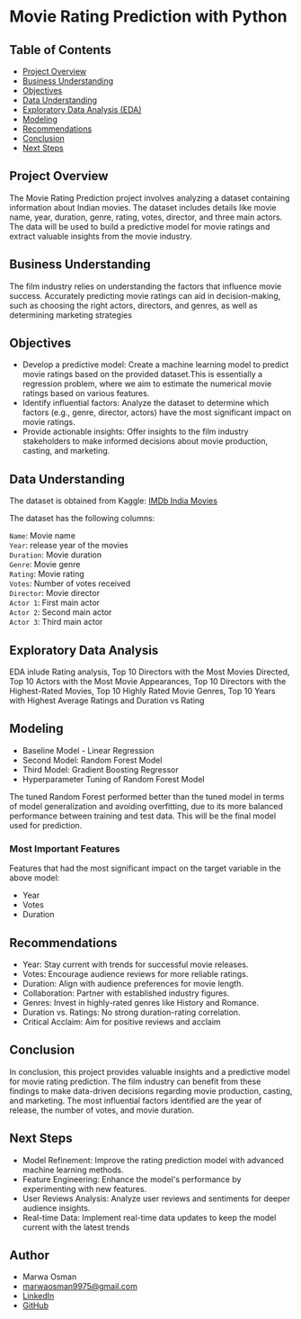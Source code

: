 # Movie Rating Prediction with Python

## Table of Contents
- [Project Overview](#Project-Overview)
- [Business Understanding](#Business-Understanding)
- [Objectives](##objectives)
- [Data Understanding](#data-understanding)
- [Exploratory Data Analysis (EDA)](#exploratory-data-analysis-eda)
- [Modeling](#Modeling)
- [Recommendations](#recommendations)
- [Conclusion](#Conclusion)
- [Next Steps](#Next-Steps)

## Project Overview 
The Movie Rating Prediction project involves analyzing a dataset containing information about Indian movies. The dataset includes details like movie name, year, duration, genre, rating, votes, director, and three main actors. The data will be used to build a predictive model for movie ratings and extract valuable insights from the movie industry.
## Business Understanding
The film industry relies on understanding the factors that influence movie success. Accurately predicting movie ratings can aid in decision-making, such as choosing the right actors, directors, and genres, as well as determining marketing strategies
## Objectives
* Develop a predictive model: Create a machine learning model to predict movie ratings based on the provided dataset.This is essentially a regression problem, where we aim to estimate the numerical movie ratings based on various features.
* Identify influential factors: Analyze the dataset to determine which factors (e.g., genre, director, actors) have the most significant impact on movie ratings.
* Provide actionable insights: Offer insights to the film industry stakeholders to make informed decisions about movie production, casting, and marketing.
## Data Understanding
The dataset is obtained from Kaggle: [IMDb India Movies](https://www.kaggle.com/datasets/adrianmcmahon/imdb-india-movies)     

The dataset has the following columns:

``Name``: Movie name   
``Year``: release year of the movies   
``Duration``: Movie duration   
``Genre``: Movie genre    
``Rating``: Movie rating    
``Votes``: Number of votes received    
``Director``: Movie director   
``Actor 1``: First main actor    
``Actor 2``: Second main actor    
``Actor 3``: Third main actor   
## Exploratory Data Analysis
EDA inlude Rating analysis, Top 10 Directors with the Most Movies Directed, Top 10 Actors with the Most Movie Appearances, Top 10 Directors with the Highest-Rated Movies, Top 10 Highly Rated Movie Genres, Top 10 Years with Highest Average Ratings and Duration vs Rating
## Modeling
* Baseline Model - Linear Regression
* Second Model: Random Forest Model
* Third Model: Gradient Boosting Regressor
* Hyperparameter Tuning of Random Forest Model

The tuned Random Forest performed better than the tuned model in terms of model generalization and avoiding overfitting, due to its more balanced performance between training and test data. This will be the final model used for prediction.
### Most Important Features
Features that had the most significant impact on the target variable in the above model:
- Year
- Votes
- Duration
## Recommendations
- Year: Stay current with trends for successful movie releases.
- Votes: Encourage audience reviews for more reliable ratings.
- Duration: Align with audience preferences for movie length.
- Collaboration: Partner with established industry figures.
- Genres: Invest in highly-rated genres like History and Romance.
- Duration vs. Ratings: No strong duration-rating correlation.
- Critical Acclaim: Aim for positive reviews and acclaim
## Conclusion
In conclusion, this project provides valuable insights and a predictive model for movie rating prediction. The film industry can benefit from these findings to make data-driven decisions regarding movie production, casting, and marketing. The most influential factors identified are the year of release, the number of votes, and movie duration.
## Next Steps
- Model Refinement: Improve the rating prediction model with advanced machine learning methods.
- Feature Engineering: Enhance the model's performance by  experimenting with new features.
- User Reviews Analysis: Analyze user reviews and sentiments for deeper audience insights.
- Real-time Data: Implement real-time data updates to keep the model current with the latest trends

## Author
- Marwa Osman
- marwaosman9975@gmail.com
- [LinkedIn](https://www.linkedin.com/in/marwa-osman-00190b222/)
- [GitHub](https://github.com/marwa9975)

